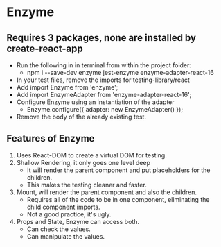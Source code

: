 
# Enzyme 

## Requires 3 packages, none are installed by create-react-app
- Run the following in in terminal from within the project folder:
    - npm i --save-dev enzyme jest-enzyme enzyme-adapter-react-16
- In your test files, remove the imports for testing-library/react
- Add import Enzyme from 'enzyme';
- Add import EnzymeAdapter from 'enzyme-adapter-react-16';
- Configure Enzyme using an instantiation of the adapter
    - Enzyme.configure({ adapter: new EnzymeAdapter() });
- Remove the body of the already existing test.

## Features of Enzyme
1. Uses React-DOM to create a virtual DOM for testing.
2. Shallow Rendering, it only goes one level deep
    - It will render the parent component and put
      placeholders for the children.
    - This makes the testing cleaner and faster.
3. Mount, will render the parent component and
   also the children.
   - Requires all of the code to be in one component,
     eliminating the child component imports.
   - Not a good practice, it's ugly.
4. Props and State, Enzyme can access both.
   - Can check the values.
   - Can manipulate the values.